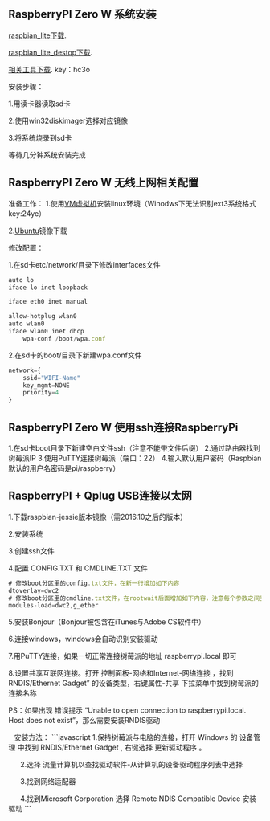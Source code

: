 

## RaspberryPI Zero W 系统安装
[raspbian_lite下载](https://downloads.raspberrypi.org/raspbian_lite/images/).

[raspbian_lite_destop下载](https://downloads.raspberrypi.org/raspbian/images/).

[相关工具下载](https://pan.baidu.com/s/1t4ZDyHNjRRUz8s_061OO4g). key：hc3o

安装步骤：

1.用读卡器读取sd卡

2.使用win32diskimager选择对应镜像

3.将系统烧录到sd卡

等待几分钟系统安装完成

## RaspberryPI Zero W 无线上网相关配置
准备工作：
1.使用[VM虚拟机](https://pan.baidu.com/s/1nKCUIUoV0sKJye5Xjfm0GQ)安装linux环境（Winodws下无法识别ext3系统格式 key:24ye）

2.[Ubuntu](https://www.ubuntu.com/download/desktop)镜像下载

修改配置：

1.在sd卡etc/network/目录下修改interfaces文件
```javascript
auto lo
iface lo inet loopback

iface eth0 inet manual

allow-hotplug wlan0
auto wlan0
iface wlan0 inet dhcp
    wpa-conf /boot/wpa.conf
```

2.在sd卡的boot/目录下新建wpa.conf文件
```javascript
network={
    ssid="WIFI-Name"
    key_mgmt=NONE
    priority=4
}
```

## RaspberryPI Zero W 使用ssh连接RaspberryPi
1.在sd卡boot目录下新建空白文件ssh（注意不能带文件后缀）
2.通过路由器找到树莓派IP
3.使用PuTTY连接树莓派（端口：22）
4.输入默认用户密码（Raspbian默认的用户名密码是pi/raspberry）


## RaspberryPI + Qplug USB连接以太网
1.下载raspbian-jessie版本镜像（需2016.10之后的版本）

2.安装系统

3.创建ssh文件

4.配置 CONFIG.TXT 和 CMDLINE.TXT 文件
```javascript
# 修改boot分区里的config.txt文件，在新一行增加如下内容
dtoverlay=dwc2
# 修改boot分区里的cmdline.txt文件，在rootwait后面增加如下内容，注意每个参数之间空格分开，且都是在同一行
modules-load=dwc2,g_ether
```

5.安装Bonjour（Bonjour被包含在iTunes与Adobe CS软件中）

6.连接windows，windows会自动识别安装驱动

7.用PuTTY连接，如果一切正常连接树莓派的地址 raspberrypi.local 即可

8.设置共享互联网连接。打开 控制面板-网络和Internet-网络连接 ，找到RNDIS/Ethernet Gadget” 的设备类型，右键属性-共享 下拉菜单中找到树莓派的连接名称

PS：如果出现 错误提示 “Unable to open connection to raspberrypi.local. Host does not exist”，那么需要安装RNDIS驱动

    安装方法：
    ```javascript
        1.保持树莓派与电脑的连接，打开 Windows 的 设备管理 中找到 RNDIS/Ethernet Gadget , 右键选择 更新驱动程序 。
        
        2.选择 流量计算机以查找驱动软件-从计算机的设备驱动程序列表中选择
        
        3.找到网络适配器
        
        4.找到Microsoft Corporation 选择 Remote NDIS Compatible Device 安装驱动
    ```
    
    



